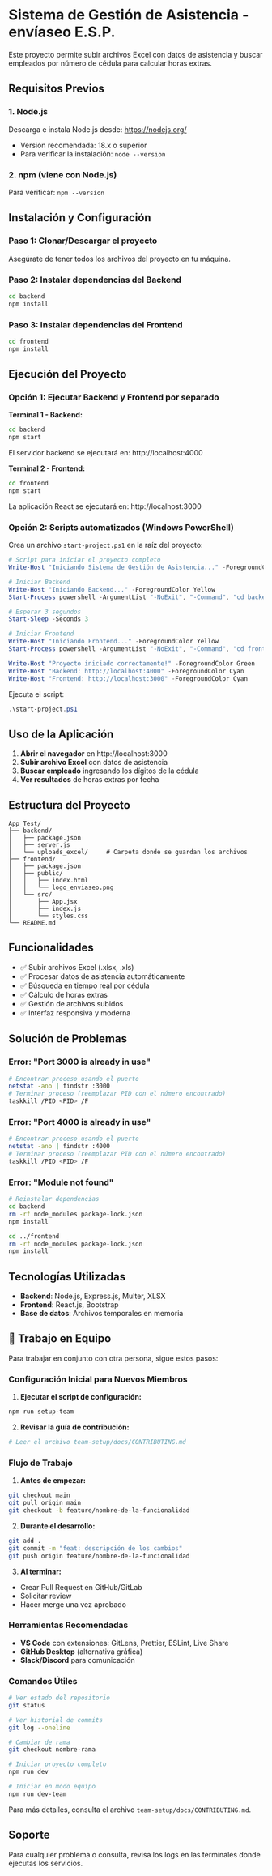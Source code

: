 # Sistema de Gestión de Asistencia - envíaseo E.S.P.

Este proyecto permite subir archivos Excel con datos de asistencia y buscar empleados por número de cédula para calcular horas extras.

## Requisitos Previos

### 1. Node.js
Descarga e instala Node.js desde: https://nodejs.org/
- Versión recomendada: 18.x o superior
- Para verificar la instalación: `node --version`

### 2. npm (viene con Node.js)
Para verificar: `npm --version`

## Instalación y Configuración

### Paso 1: Clonar/Descargar el proyecto
Asegúrate de tener todos los archivos del proyecto en tu máquina.

### Paso 2: Instalar dependencias del Backend
```bash
cd backend
npm install
```

### Paso 3: Instalar dependencias del Frontend
```bash
cd frontend
npm install
```

## Ejecución del Proyecto

### Opción 1: Ejecutar Backend y Frontend por separado

**Terminal 1 - Backend:**
```bash
cd backend
npm start
```
El servidor backend se ejecutará en: http://localhost:4000

**Terminal 2 - Frontend:**
```bash
cd frontend
npm start
```
La aplicación React se ejecutará en: http://localhost:3000

### Opción 2: Scripts automatizados (Windows PowerShell)

Crea un archivo `start-project.ps1` en la raíz del proyecto:

```powershell
# Script para iniciar el proyecto completo
Write-Host "Iniciando Sistema de Gestión de Asistencia..." -ForegroundColor Green

# Iniciar Backend
Write-Host "Iniciando Backend..." -ForegroundColor Yellow
Start-Process powershell -ArgumentList "-NoExit", "-Command", "cd backend; npm start"

# Esperar 3 segundos
Start-Sleep -Seconds 3

# Iniciar Frontend
Write-Host "Iniciando Frontend..." -ForegroundColor Yellow
Start-Process powershell -ArgumentList "-NoExit", "-Command", "cd frontend; npm start"

Write-Host "Proyecto iniciado correctamente!" -ForegroundColor Green
Write-Host "Backend: http://localhost:4000" -ForegroundColor Cyan
Write-Host "Frontend: http://localhost:3000" -ForegroundColor Cyan
```

Ejecuta el script:
```powershell
.\start-project.ps1
```

## Uso de la Aplicación

1. **Abrir el navegador** en http://localhost:3000
2. **Subir archivo Excel** con datos de asistencia
3. **Buscar empleado** ingresando los dígitos de la cédula
4. **Ver resultados** de horas extras por fecha

## Estructura del Proyecto

```
App_Test/
├── backend/
│   ├── package.json
│   ├── server.js
│   └── uploads_excel/     # Carpeta donde se guardan los archivos
├── frontend/
│   ├── package.json
│   ├── public/
│   │   ├── index.html
│   │   └── logo_enviaseo.png
│   └── src/
│       ├── App.jsx
│       ├── index.js
│       └── styles.css
└── README.md
```

## Funcionalidades

- ✅ Subir archivos Excel (.xlsx, .xls)
- ✅ Procesar datos de asistencia automáticamente
- ✅ Búsqueda en tiempo real por cédula
- ✅ Cálculo de horas extras
- ✅ Gestión de archivos subidos
- ✅ Interfaz responsiva y moderna

## Solución de Problemas

### Error: "Port 3000 is already in use"
```bash
# Encontrar proceso usando el puerto
netstat -ano | findstr :3000
# Terminar proceso (reemplazar PID con el número encontrado)
taskkill /PID <PID> /F
```

### Error: "Port 4000 is already in use"
```bash
# Encontrar proceso usando el puerto
netstat -ano | findstr :4000
# Terminar proceso (reemplazar PID con el número encontrado)
taskkill /PID <PID> /F
```

### Error: "Module not found"
```bash
# Reinstalar dependencias
cd backend
rm -rf node_modules package-lock.json
npm install

cd ../frontend
rm -rf node_modules package-lock.json
npm install
```

## Tecnologías Utilizadas

- **Backend**: Node.js, Express.js, Multer, XLSX
- **Frontend**: React.js, Bootstrap
- **Base de datos**: Archivos temporales en memoria

## 🚀 Trabajo en Equipo

Para trabajar en conjunto con otra persona, sigue estos pasos:

### Configuración Inicial para Nuevos Miembros

1. **Ejecutar el script de configuración:**
```powershell
npm run setup-team
```

2. **Revisar la guía de contribución:**
```bash
# Leer el archivo team-setup/docs/CONTRIBUTING.md
```

### Flujo de Trabajo

1. **Antes de empezar:**
```bash
git checkout main
git pull origin main
git checkout -b feature/nombre-de-la-funcionalidad
```

2. **Durante el desarrollo:**
```bash
git add .
git commit -m "feat: descripción de los cambios"
git push origin feature/nombre-de-la-funcionalidad
```

3. **Al terminar:**
- Crear Pull Request en GitHub/GitLab
- Solicitar review
- Hacer merge una vez aprobado

### Herramientas Recomendadas

- **VS Code** con extensiones: GitLens, Prettier, ESLint, Live Share
- **GitHub Desktop** (alternativa gráfica)
- **Slack/Discord** para comunicación

### Comandos Útiles

```bash
# Ver estado del repositorio
git status

# Ver historial de commits
git log --oneline

# Cambiar de rama
git checkout nombre-rama

# Iniciar proyecto completo
npm run dev

# Iniciar en modo equipo
npm run dev-team
```

Para más detalles, consulta el archivo `team-setup/docs/CONTRIBUTING.md`.

## Soporte

Para cualquier problema o consulta, revisa los logs en las terminales donde ejecutas los servicios.
